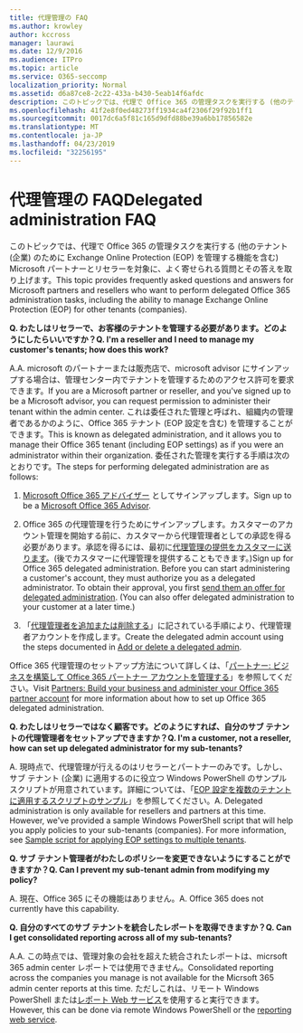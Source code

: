 ```yaml
---
title: 代理管理の FAQ
ms.author: krowley
author: kccross
manager: laurawi
ms.date: 12/9/2016
ms.audience: ITPro
ms.topic: article
ms.service: O365-seccomp
localization_priority: Normal
ms.assetid: d6a87ce8-2c22-433a-b430-5eab14f6afdc
description: このトピックでは、代理で Office 365 の管理タスクを実行する (他のテナント (企業) のために Exchange Online Protection (EOP) を管理する機能を含む) Microsoft パートナーとリセラーを対象に、よく寄せられる質問とその答えを取り上げます。
ms.openlocfilehash: 41f2e8f0ed48273ff1934ca4f2306f29f92b1ff1
ms.sourcegitcommit: 0017dc6a5f81c165d9dfd88be39a6bb17856582e
ms.translationtype: MT
ms.contentlocale: ja-JP
ms.lasthandoff: 04/23/2019
ms.locfileid: "32256195"
---
```

# <a name="delegated-administration-faq"></a><span data-ttu-id="804a4-103">代理管理の FAQ</span><span class="sxs-lookup"><span data-stu-id="804a4-103">Delegated administration FAQ</span></span>

<span data-ttu-id="804a4-104">このトピックでは、代理で Office 365 の管理タスクを実行する (他のテナント (企業) のために Exchange Online Protection (EOP) を管理する機能を含む) Microsoft パートナーとリセラーを対象に、よく寄せられる質問とその答えを取り上げます。</span><span class="sxs-lookup"><span data-stu-id="804a4-104">This topic provides frequently asked questions and answers for Microsoft partners and resellers who want to perform delegated Office 365 administration tasks, including the ability to manage Exchange Online Protection (EOP) for other tenants (companies).</span></span>
  
 <span data-ttu-id="804a4-105">**Q. わたしはリセラーで、お客様のテナントを管理する必要があります。どのようにしたらいいですか？**</span><span class="sxs-lookup"><span data-stu-id="804a4-105">**Q. I'm a reseller and I need to manage my customer's tenants; how does this work?**</span></span>
  
<span data-ttu-id="804a4-106">A.</span><span class="sxs-lookup"><span data-stu-id="804a4-106">A.</span></span> <span data-ttu-id="804a4-107">microsoft のパートナーまたは販売店で、microsoft advisor にサインアップする場合は、管理センター内でテナントを管理するためのアクセス許可を要求できます。</span><span class="sxs-lookup"><span data-stu-id="804a4-107">If you are a Microsoft partner or reseller, and you've signed up to be a Microsoft advisor, you can request permission to administer their tenant within the admin center.</span></span> <span data-ttu-id="804a4-108">これは委任された管理と呼ばれ、組織内の管理者であるかのように、Office 365 テナント (EOP 設定を含む) を管理することができます。</span><span class="sxs-lookup"><span data-stu-id="804a4-108">This is known as delegated administration, and it allows you to manage their Office 365 tenant (including EOP settings) as if you were an administrator within their organization.</span></span> <span data-ttu-id="804a4-109">委任された管理を実行する手順は次のとおりです。</span><span class="sxs-lookup"><span data-stu-id="804a4-109">The steps for performing delegated administration are as follows:</span></span>
  
1. <span data-ttu-id="804a4-110">[Microsoft Office 365 アドバイザー](https://aka.ms/cloudbenefits) としてサインアップします。</span><span class="sxs-lookup"><span data-stu-id="804a4-110">Sign up to be a [Microsoft Office 365 Advisor](https://aka.ms/cloudbenefits).</span></span>
    
2. <span data-ttu-id="804a4-p102">Office 365 の代理管理を行うためにサインアップします。カスタマーのアカウント管理を開始する前に、カスタマーから代理管理者としての承認を得る必要があります。承認を得るには、最初に[代理管理の提供をカスタマーに送ります](https://go.microsoft.com/fwlink/?LinkId=396829)。(後でカスタマーに代理管理を提供することもできます。)</span><span class="sxs-lookup"><span data-stu-id="804a4-p102">Sign up for Office 365 delegated administration. Before you can start administering a customer's account, they must authorize you as a delegated administrator. To obtain their approval, you first [send them an offer for delegated administration](https://go.microsoft.com/fwlink/?LinkId=396829). (You can also offer delegated administration to your customer at a later time.)</span></span> 
    
3. <span data-ttu-id="804a4-115">「[代理管理者を追加または削除する](https://go.microsoft.com/fwlink/?LinkId=396831)」に記されている手順により、代理管理者アカウントを作成します。</span><span class="sxs-lookup"><span data-stu-id="804a4-115">Create the delegated admin account using the steps documented in [Add or delete a delegated admin](https://go.microsoft.com/fwlink/?LinkId=396831).</span></span>
    
<span data-ttu-id="804a4-116">Office 365 代理管理のセットアップ方法について詳しくは、「[パートナー: ビジネスを構築して Office 365 パートナー アカウントを管理する](https://go.microsoft.com/fwlink/?LinkId=301485)」を参照してください。</span><span class="sxs-lookup"><span data-stu-id="804a4-116">Visit [Partners: Build your business and administer your Office 365 partner account](https://go.microsoft.com/fwlink/?LinkId=301485) for more information about how to set up Office 365 delegated administration.</span></span> 
  
 <span data-ttu-id="804a4-117">**Q. わたしはリセラーではなく顧客です。どのようにすれば、自分のサブ テナントの代理管理者をセットアップできますか？**</span><span class="sxs-lookup"><span data-stu-id="804a4-117">**Q. I'm a customer, not a reseller, how can set up delegated administrator for my sub-tenants?**</span></span>
  
<span data-ttu-id="804a4-p103">A. 現時点で、代理管理が行えるのはリセラーとパートナーのみです。しかし、サブ テナント (企業) に適用するのに役立つ Windows PowerShell のサンプル スクリプトが用意されています。詳細については、「[EOP 設定を複数のテナントに適用するスクリプトのサンプル](sample-script-for-applying-eop-settings-to-multiple-tenants.md)」を参照してください。</span><span class="sxs-lookup"><span data-stu-id="804a4-p103">A. Delegated administration is only available for resellers and partners at this time. However, we've provided a sample Windows PowerShell script that will help you apply policies to your sub-tenants (companies). For more information, see [Sample script for applying EOP settings to multiple tenants](sample-script-for-applying-eop-settings-to-multiple-tenants.md).</span></span>
  
 <span data-ttu-id="804a4-122">**Q. サブ テナント管理者がわたしのポリシーを変更できないようにすることができますか？**</span><span class="sxs-lookup"><span data-stu-id="804a4-122">**Q. Can I prevent my sub-tenant admin from modifying my policy?**</span></span>
  
<span data-ttu-id="804a4-p104">A. 現在、Office 365 にその機能はありません。</span><span class="sxs-lookup"><span data-stu-id="804a4-p104">A. Office 365 does not currently have this capability.</span></span>
  
 <span data-ttu-id="804a4-125">**Q. 自分のすべてのサブ テナントを統合したレポートを取得できますか？**</span><span class="sxs-lookup"><span data-stu-id="804a4-125">**Q. Can I get consolidated reporting across all of my sub-tenants?**</span></span>
  
<span data-ttu-id="804a4-126">A.</span><span class="sxs-lookup"><span data-stu-id="804a4-126">A.</span></span> <span data-ttu-id="804a4-127">この時点では、管理対象の会社を超えた統合されたレポートは、micrsoft 365 admin center レポートでは使用できません。</span><span class="sxs-lookup"><span data-stu-id="804a4-127">Consolidated reporting across the companies you manage is not available for the Micrsoft 365 admin center reports at this time.</span></span> <span data-ttu-id="804a4-128">ただしこれは、リモート Windows PowerShell または[レポート Web サービス](https://go.microsoft.com/fwlink/?LinkId=279926)を使用すると実行できます。</span><span class="sxs-lookup"><span data-stu-id="804a4-128">However, this can be done via remote Windows PowerShell or the [reporting web service](https://go.microsoft.com/fwlink/?LinkId=279926).</span></span> 
  

